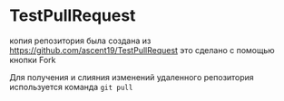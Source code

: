 # TestPullRequest

копия репозитория была создана из https://github.com/ascent19/TestPullRequest
это сделано с помощью кнопки Fork

Для получения и слияния изменений удаленного репозитория используется команда `git pull`

